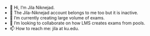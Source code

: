 - 👋 Hi, I’m Jila Niknejad.
- 👀 The Jila-Niknejad account belongs to me too but it is inactive.
- 🌱 I’m currently creating large volume of exams.
- 💞️ I’m looking to collaborate on how LMS creates exams from pools.
- 📫 How to reach me: jila at ku.edu.

<!---
jila-nik/jila-nik is a ✨ special ✨ repository because its `README.md` (this file) appears on your GitHub profile.
You can click the Preview link to take a look at your changes.
--->
